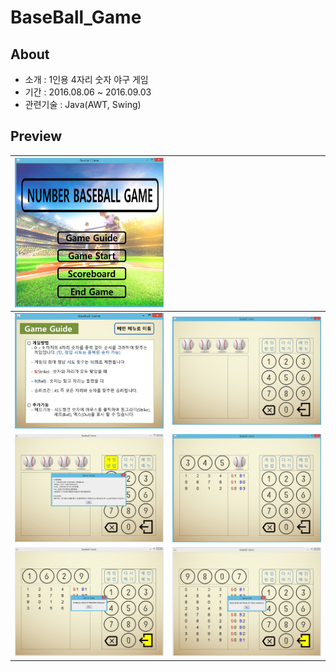 # BaseBall_Game

## About
- 소개 : 1인용 4자리 숫자 야구 게임
- 기간 : 2016.08.06 ~ 2016.09.03
- 관련기술 : Java(AWT, Swing)

## Preview
| ![Intro](./readme_image/Intro.JPG) | |
|:---:|:---:|
| ![Guide](./readme_image/Guide.JPG)| ![Start](./readme_image/Start.JPG) |
| ![InGame_Guide](./readme_image/InGame_Guide.JPG)| ![InGame_01](./readme_image/InGame_01.JPG) |
| ![Clear](./readme_image/Clear.JPG) | ![Fail](./readme_image/Fail.JPG) |
